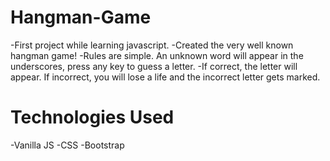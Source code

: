 # Hangman-Game
 -First project while learning javascript. 
 -Created the very well known hangman game!
 -Rules are simple. An unknown word will appear in the underscores, press any key to guess a letter.
 -If correct, the letter will appear. If incorrect, you will lose a life and the incorrect letter gets marked.


# Technologies Used
 -Vanilla JS
 -CSS
 -Bootstrap
